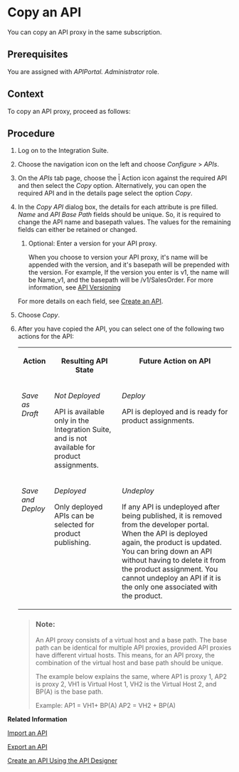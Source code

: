 <!-- loio23974d6325c14d82bd2872c3050359e7 -->

<link rel="stylesheet" type="text/css" href="../css/sap-icons.css"/>

# Copy an API

You can copy an API proxy in the same subscription.



<a name="loio23974d6325c14d82bd2872c3050359e7__prereq_rnp_v53_b2b"/>

## Prerequisites

You are assigned with *APIPortal. Administrator* role.



<a name="loio23974d6325c14d82bd2872c3050359e7__context_snp_v53_b2b"/>

## Context

To copy an API proxy, proceed as follows:



<a name="loio23974d6325c14d82bd2872c3050359e7__steps_tnp_v53_b2b"/>

## Procedure

1.  Log on to the Integration Suite.

2.  Choose the navigation icon on the left and choose *Configure* \> *APIs*.

3.  On the *APIs* tab page, choose the <span class="SAP-icons"></span> Action icon against the required API and then select the *Copy* option. Alternatively, you can open the required API and in the details page select the option *Copy*.

4.  In the *Copy API* dialog box, the details for each attribute is pre filled. *Name* and *API Base Path* fields should be unique. So, it is required to change the API name and basepath values. The values for the remaining fields can either be retained or changed.

    1.  Optional: Enter a version for your API proxy.

        When you choose to version your API proxy, it's name will be appended with the version, and it's basepath will be prepended with the version. For example, If the version you enter is v1, the name will be Name\_v1, and the basepath will be /v1/SalesOrder. For more information, see [API Versioning](api-versioning-b3cda3b.md)


    For more details on each field, see [Create an API](create-an-api-c0842d5.md).

5.  Choose *Copy*.

6.  After you have copied the API, you can select one of the following two actions for the API:


    <table>
    <tr>
    <th valign="top">

    Action
    
    </th>
    <th valign="top">

    Resulting API State
    
    </th>
    <th valign="top">

    Future Action on API
    
    </th>
    </tr>
    <tr>
    <td valign="top">
    
    *Save as Draft* 
    
    </td>
    <td valign="top">
    
    *Not Deployed*

    API is available only in the Integration Suite, and is not available for product assignments.
    
    </td>
    <td valign="top">
    
    *Deploy*

    API is deployed and is ready for product assignments.
    
    </td>
    </tr>
    <tr>
    <td valign="top">
    
    *Save and Deploy* 
    
    </td>
    <td valign="top">
    
    *Deployed*

    Only deployed APIs can be selected for product publishing.
    
    </td>
    <td valign="top">
    
    *Undeploy*

    If any API is undeployed after being published, it is removed from the developer portal. When the API is deployed again, the product is updated. You can bring down an API without having to delete it from the product assignment. You cannot undeploy an API if it is the only one associated with the product.
    
    </td>
    </tr>
    </table>
    
    > ### Note:  
    > An API proxy consists of a virtual host and a base path. The base path can be identical for multiple API proxies, provided API proxies have different virtual hosts. This means, for an API proxy, the combination of the virtual host and base path should be unique.
    > 
    > The example below explains the same, where AP1 is proxy 1, AP2 is proxy 2, VH1 is Virtual Host 1, VH2 is the Virtual Host 2, and BP\(A\) is the base path.
    > 
    > Example: AP1 = VH1+ BP\(A\) AP2 = VH2 + BP\(A\)


**Related Information**  


[Import an API](import-an-api-9342a93.md "This topic describes how to import an existing API definition into the Integration Suite.")

[Export an API](export-an-api-420abb6.md "Once you create an API in the Integration Suite, you can choose to export it.")

[Create an API Using the API Designer](create-an-api-using-the-api-designer-26e1bbd.md "Model APIs in the Open API format that is available on the Integration Suite.")

